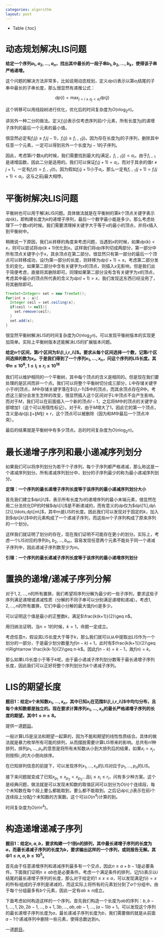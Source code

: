 ```yaml
---
categories: algorithm
layout: post
---
```


- Table
{:toc}

# 动态规划解决LIS问题

**给定一个序列$a_1,a_2,\ldots, a_n$，找出其中最长的一段子串$b_1,b_2,\ldots, b_k$，使得该子串严格递增。**

这个问题的解决方法非常多，比如说用动态规划，定义$dp(i)$表示以第$a_i$结尾的子串中最长的子串长度，那么很显然有递推公式：

$$
dp(i)=\max_{j<i\land a_j<a_i}dp(j)
$$

这个转移可以用线段树进行优化，优化后的时间复杂度为$O(n\log_2n)$。

讲另外一种二分的做法。定义$f_i(j)$表示仅考虑序列前$i$个元素，所有长度为$j$的递增子序列的最后一个元素的最小值。

很显然必定有$f_i(j)\geq f_i(j-1)$，$f_i(j)\geq f_{i-1}(j)$。因为存在长度为$j$的子序列，删除其中任意一个元素，一定可以得到另外一个长度为$j-1$的子序列。

因此，考虑第$i$个数$a_i$的时候，我们需要找到最大的$j$满足，$f_{i-1}(j)<a_i$，由于$f_{i-1}$是递增函数，因此二分是适用的。我们可以保证$f_i(j+1)=a_i$，而对于其余的值$t\neq j+1$，一定有$f_i(t)=f_{i-1}(t)$。因为假如$f_i(j+1)$小于$a_i$，那么一定有$f_{i-1}(j+1)=f_i(j+1)<a_i$，这与之前$j$最大相悖。

# 平衡树解决LIS问题

平衡树也可以用于解决LIS问题。具体做法就是在平衡树的第$k$个顶点关键字表示$dp(k)$，即构建长度为$k$的递增子序列，最后一个数字最小能是多少。那么考虑处理下一个数$x$的时候。我们需要清理掉关键字大于等于$x$的最小的顶点，并将$x$插入到平衡树中。

稍微说一下原因，我们从转移的角度来考虑问题，当遇到$x$的时候，如果$dp(k)<x$，则可以尝试将$dp(k+1)$优化到$x$。这样我们将$dp$序列切成两部分，第一部分中所有顶点关键字小于$x$，其余顶点在第二部分。很显然只有第一部分的最后一个顶点可以转移成功，设$l$为第一部分的长度，则转移为$dp(l+1)=x$。考虑第二部分发生的变化，如果第二部分中含有关键字为$x$的顶点，则插入$x$无影响，但是我们出于简便考虑，直接将其删除即可。同理如果第二部分没有含有关键字为$x$的顶点，考虑其中最小的顶点所代表的含义为$dp(l+1)>x$，我们发现这东西已经没用了，将其删除即可。

```java
TreeSet<Integer> set = new TreeSet();
for(int x : a){
  Integer ceil = set.ceiling(x);
  if(ceil != null){
    set.remove(ceil);
  }
  set.add(x);
}
```

很显然平衡树解决LIS的时间复杂度为$O(n\log_2n)$。可以发现平衡树版本的实现更加简单。实际上平衡树版本还能解决LIS的扩展版本问题。

**给定$n$个区间，第$i$个区间为$\[l_i,r_i\]$。要求从每个区间选择一个数，记第$i$个区间选择的数为$x_i$。于是我们得到了一个序列$x_1,\ldots,x_n$，问这个序列的LIS长度。其中$n\leq 10^6, 1\leq l_i\leq r_i\leq 10^{18}$**

我们可以维护相同的一个平衡树，其中每个顶点的含义是相同的。但是现在我们要处理的是区间而非一个点。我们可以将整个平衡树切分成三部分，$L$中存储关键字小于$l$的顶点，$M$中存储关键字落在$\[l,r-1\]$中的顶点，而其余顶点存在$R$中。考虑这三部分会发生怎样的改变，很显然插入这个区间对于$L$中顶点不会产生影响。而对于$M$，我们可以在前面插入一个新的顶点$l-1$，之后将$M$中的顶点的关键字全部增加$1$（这个可以用惰性标记）。对于$R$，由于$M$增大了$1$，因此它的第一个顶点，含义是$dp(\|L\|+\|M\|)\geq r$，这个顶点可以被删除（因为和$M$中最后一个顶点冲突）。

最后的结果就是平衡树中有多少顶点。总的时间复杂度为$O(n\log_2n)$。

# 最长递增子序列和最小递减序列划分

如果我们可以将序列划分为若干个子序列，每个子序列都严格递减，那么称这是一个递减序列划分。所有递减序列划分中，划分的子序列最少的称为最小递减序列划分。

**定理：一个序列的最长递增子序列长度等于该序列的最小递减序列划分大小**

首先我们建立$dp\[i\]$，表示所有长度为i的递增序列的最小末端元素，很显然在用二分法优化DP的时候$dp\[i\]$是不断递减的，而有意义的$dp$仅为$dp\[1\],dp\[2\],\ldots,dp\[m\]$，其中m是LIS的长度。因此我们可以发现对于固定的$k$，加入到$dp\[k\]$中的元素构成了一个递减子序列，而这些$m$个子序列构成了原来序列的一个划分。

这样我们就证明了划分的存在，现在我们证明不可能存在更小的划分。实际上，考虑一个LIS对应的序列$b_1,b_2,\ldots, b_m$，容易发现任意两个元素不能处于同一个递减子序列中，因此递减子序列数至少为$m$。

**引理：一个序列的最长递减子序列长度等于该序列的最小递增序列划分**

# 置换的递增/递减子序列分解

对于$1,2,\ldots, n$的所有置换，我们希望将序列分解为最少的一些子序列，要求这些子序列满足递增或递减性质（分解的不同子串可以分别满足递增和递减）。考虑$1,2,\ldots,n$的所有置换，它们中最小分解的最大值$f(n)$是多少。

可以证明这个值是最小的正整数$k$，满足$\frac{k(k+1)}{2}\geq n$。

用归纳法证明，当$n=1$的时候，$k=1$，命题一定成立。

考虑任意$n$，假设其LIS长度大于等于$k$，那么我们就可以从中提取出LIS作为一个划分的一部分，于是最少划分数量为$f(n-k)+1$，此时有$\frac{k(k+1)}{2}\geq n\Rightarrow \frac{k(k-1)}{2}\geq n-k$。因此$f(n-k)=k-1$，故$f(n)=k$。

那么如果LIS长度小于等于$k$呢，由于最小递减子序列划分数等于最长递增子序列长度，因此我们可以正好将整个序列划分为$k$个递减子序列。

# LIS的期望长度

**题目1：给定$n$个未知数$x_1,\ldots,x_n$，其中已知$x_i$在范围$\[l_i,r_i\]$中均匀分布，且每个未知数都是独立的。现在要求计算序列$x_1,\ldots,x_n$的最长严格递增子序列的长度的期望。其中$1\leq n\leq 8$。**

提供一道[题目](https://atcoder.jp/contests/arc104/tasks/arc104_e)。

一般计算LIS是没法和期望一起算的，因为不能和期望的线性性质结合。具体的做法就是暴力枚举所有可能的排列，从而摆脱需要计算LIS带来的影响。总共有$n!$种排列，排列$p_1,\ldots,p_n$的意思是将所有未知数从小到大排列后的结果，如果$x_i=x_j$，则按照$i,j$的大小倒向排序。

在已知排列信息的前提下，可以发现序列$x_1,\ldots,x_n$的LIS对应于$p_1,\ldots,p_n$的LIS。

接下来问题就变成了已知$x_{p_1}\leq x_{p_2}< x_{p_3}\ldots$且$l_i\leq x_{i}\leq r_i$，问有多少种方案。这个是经典问题，做法就是可以发现未知数的取值区间可以划分为$O(n)$个连续段，每个未知数在每个段上要么都能取到，要么都不能取到。之后记$dp(i,j)$表示在前$i$个连续段上分配$j$个未知数的方案数。这个可以$O(n^4)$计算的到。

时间复杂度为$O(n!n^4)$。

# 构造递增递减子序列

**题目1：给定$n,a,b$，要求构建一个$1$到$n$的排列，其中最长递增子序列的长度为$a$，而最长递减子序列的长度为$b$，要求输出这样的一个序列，或则报告无解。其中$1\leq n,a,b\leq 10^5$。**

首先由于任意递增序列和递减序列最多有一个交点，因此$n\geq a+b-1$是必要条件。下面我们证明$n\leq ab$也是必要条件。考虑一个满足条件的排列，记$f(i)$表示以$i$结尾的最长递增子序列的长度，那么对于给定的$1\leq x\leq a$，可以发现满足$f(i)=x$的所有$i$组成的子序列是递减的，而这实际上将所有的元素划分到了$a$个分组中。由于每个分组最多有$b$个元素，因此一定有$ab\geq n$成立。

下面考虑如何构造这样的一个序列。首先我们构造一个长度为$ab$的序列：$b,b-1,\ldots,1,2b,2b-1,\ldots,b+1,3b,\ldots, ab,ab-1,\ldots, (a-1)b+1$。可以发现这个序列的最长递增子序列长度为$a$，最长递减子序列长度为$b$，我们需要做的就是从前面$a-1$个递减序列中删除一些元素，使得总数达到$n$。

一道[题目](https://atcoder.jp/contests/arc091/tasks/arc091_c)。